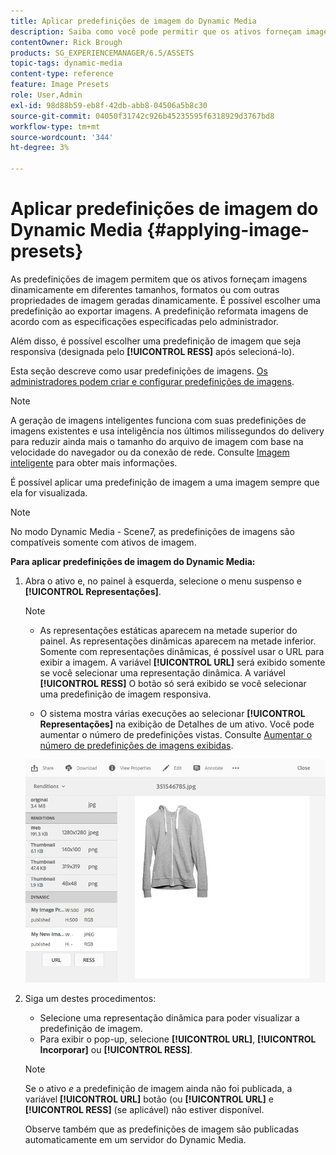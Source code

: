 ```yaml
---
title: Aplicar predefinições de imagem do Dynamic Media
description: Saiba como você pode permitir que os ativos forneçam imagens dinamicamente em diferentes tamanhos, formatos ou com outras propriedades de imagem geradas dinamicamente.
contentOwner: Rick Brough
products: SG_EXPERIENCEMANAGER/6.5/ASSETS
topic-tags: dynamic-media
content-type: reference
feature: Image Presets
role: User,Admin
exl-id: 98d88b59-eb8f-42db-abb8-04506a5b8c30
source-git-commit: 04050f31742c926b45235595f6318929d3767bd8
workflow-type: tm+mt
source-wordcount: '344'
ht-degree: 3%

---
```


# Aplicar predefinições de imagem do Dynamic Media {#applying-image-presets}

As predefinições de imagem permitem que os ativos forneçam imagens dinamicamente em diferentes tamanhos, formatos ou com outras propriedades de imagem geradas dinamicamente. É possível escolher uma predefinição ao exportar imagens. A predefinição reformata imagens de acordo com as especificações especificadas pelo administrador.

Além disso, é possível escolher uma predefinição de imagem que seja responsiva (designada pelo **[!UICONTROL RESS]** após selecioná-lo).

Esta seção descreve como usar predefinições de imagens. [Os administradores podem criar e configurar predefinições de imagens](managing-image-presets.md).

>[!NOTE]
>
>A geração de imagens inteligentes funciona com suas predefinições de imagens existentes e usa inteligência nos últimos milissegundos do delivery para reduzir ainda mais o tamanho do arquivo de imagem com base na velocidade do navegador ou da conexão de rede. Consulte [Imagem inteligente](imaging-faq.md) para obter mais informações.

É possível aplicar uma predefinição de imagem a uma imagem sempre que ela for visualizada.

>[!NOTE]
>
>No modo Dynamic Media - Scene7, as predefinições de imagens são compatíveis somente com ativos de imagem.

**Para aplicar predefinições de imagem do Dynamic Media:**

1. Abra o ativo e, no painel à esquerda, selecione o menu suspenso e **[!UICONTROL Representações]**.

   >[!NOTE]
   >
   >* As representações estáticas aparecem na metade superior do painel. As representações dinâmicas aparecem na metade inferior. Somente com representações dinâmicas, é possível usar o URL para exibir a imagem. A variável **[!UICONTROL URL]** será exibido somente se você selecionar uma representação dinâmica. A variável **[!UICONTROL RESS]** O botão só será exibido se você selecionar uma predefinição de imagem responsiva.
   >
   >* O sistema mostra várias execuções ao selecionar **[!UICONTROL Representações]** na exibição de Detalhes de um ativo. Você pode aumentar o número de predefinições vistas. Consulte [Aumentar o número de predefinições de imagens exibidas](managing-image-presets.md#increasing-or-decreasing-the-number-of-image-presets-that-display).

   ![chlimage_1-208](assets/chlimage_1-208.png)

1. Siga um destes procedimentos:

   * Selecione uma representação dinâmica para poder visualizar a predefinição de imagem.
   * Para exibir o pop-up, selecione **[!UICONTROL URL]**, **[!UICONTROL Incorporar]** ou **[!UICONTROL RESS]**.

   >[!NOTE]
   >
   >Se o ativo *e* a predefinição de imagem ainda não foi publicada, a variável **[!UICONTROL URL]** botão (ou **[!UICONTROL URL]** e **[!UICONTROL RESS]** (se aplicável) não estiver disponível.
   >
   >Observe também que as predefinições de imagem são publicadas automaticamente em um servidor do Dynamic Media.
